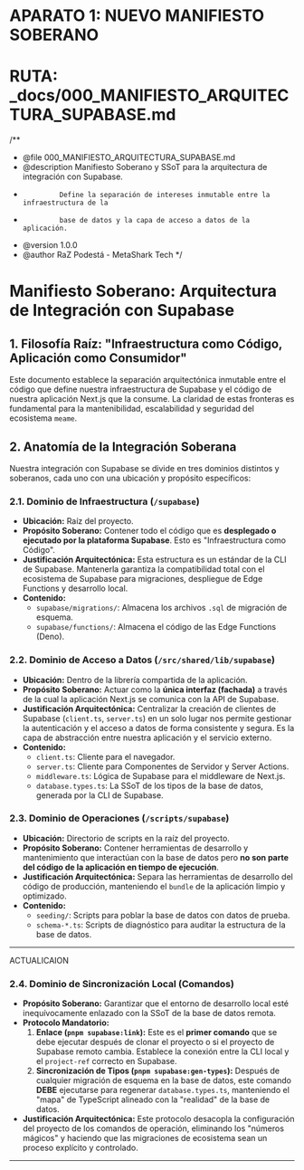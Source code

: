# APARATO 1: NUEVO MANIFIESTO SOBERANO

# RUTA: \_docs/000_MANIFIESTO_ARQUITECTURA_SUPABASE.md

/\*\*

- @file 000_MANIFIESTO_ARQUITECTURA_SUPABASE.md
- @description Manifiesto Soberano y SSoT para la arquitectura de integración con Supabase.
-              Define la separación de intereses inmutable entre la infraestructura de la
-              base de datos y la capa de acceso a datos de la aplicación.
- @version 1.0.0
- @author RaZ Podestá - MetaShark Tech
  \*/

# Manifiesto Soberano: Arquitectura de Integración con Supabase

## 1. Filosofía Raíz: "Infraestructura como Código, Aplicación como Consumidor"

Este documento establece la separación arquitectónica inmutable entre el código que define nuestra infraestructura de Supabase y el código de nuestra aplicación Next.js que la consume. La claridad de estas fronteras es fundamental para la mantenibilidad, escalabilidad y seguridad del ecosistema `meame`.

## 2. Anatomía de la Integración Soberana

Nuestra integración con Supabase se divide en tres dominios distintos y soberanos, cada uno con una ubicación y propósito específicos:

### 2.1. Dominio de Infraestructura (`/supabase`)

- **Ubicación:** Raíz del proyecto.
- **Propósito Soberano:** Contener todo el código que es **desplegado o ejecutado por la plataforma Supabase**. Esto es "Infraestructura como Código".
- **Justificación Arquitectónica:** Esta estructura es un estándar de la CLI de Supabase. Mantenerla garantiza la compatibilidad total con el ecosistema de Supabase para migraciones, despliegue de Edge Functions y desarrollo local.
- **Contenido:**
  - `supabase/migrations/`: Almacena los archivos `.sql` de migración de esquema.
  - `supabase/functions/`: Almacena el código de las Edge Functions (Deno).

### 2.2. Dominio de Acceso a Datos (`/src/shared/lib/supabase`)

- **Ubicación:** Dentro de la librería compartida de la aplicación.
- **Propósito Soberano:** Actuar como la **única interfaz (fachada)** a través de la cual la aplicación Next.js se comunica con la API de Supabase.
- **Justificación Arquitectónica:** Centralizar la creación de clientes de Supabase (`client.ts`, `server.ts`) en un solo lugar nos permite gestionar la autenticación y el acceso a datos de forma consistente y segura. Es la capa de abstracción entre nuestra aplicación y el servicio externo.
- **Contenido:**
  - `client.ts`: Cliente para el navegador.
  - `server.ts`: Cliente para Componentes de Servidor y Server Actions.
  - `middleware.ts`: Lógica de Supabase para el middleware de Next.js.
  - `database.types.ts`: La SSoT de los tipos de la base de datos, generada por la CLI de Supabase.

### 2.3. Dominio de Operaciones (`/scripts/supabase`)

- **Ubicación:** Directorio de scripts en la raíz del proyecto.
- **Propósito Soberano:** Contener herramientas de desarrollo y mantenimiento que interactúan con la base de datos pero **no son parte del código de la aplicación en tiempo de ejecución**.
- **Justificación Arquitectónica:** Separa las herramientas de desarrollo del código de producción, manteniendo el `bundle` de la aplicación limpio y optimizado.
- **Contenido:**
  - `seeding/`: Scripts para poblar la base de datos con datos de prueba.
  - `schema-*.ts`: Scripts de diagnóstico para auditar la estructura de la base de datos.

---

ACTUALICAION

### 2.4. Dominio de Sincronización Local (Comandos)

- **Propósito Soberano:** Garantizar que el entorno de desarrollo local esté inequívocamente enlazado con la SSoT de la base de datos remota.
- **Protocolo Mandatorio:**
  1.  **Enlace (`pnpm supabase:link`):** Este es el **primer comando** que se debe ejecutar después de clonar el proyecto o si el proyecto de Supabase remoto cambia. Establece la conexión entre la CLI local y el `project-ref` correcto en Supabase.
  2.  **Sincronización de Tipos (`pnpm supabase:gen-types`):** Después de cualquier migración de esquema en la base de datos, este comando **DEBE** ejecutarse para regenerar `database.types.ts`, manteniendo el "mapa" de TypeScript alineado con la "realidad" de la base de datos.
- **Justificación Arquitectónica:** Este protocolo desacopla la configuración del proyecto de los comandos de operación, eliminando los "números mágicos" y haciendo que las migraciones de ecosistema sean un proceso explícito y controlado.

---
